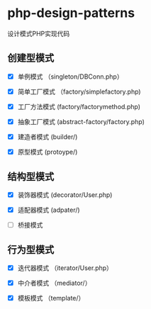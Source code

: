 # php-design-patterns

设计模式PHP实现代码

## 创建型模式

- [x] 单例模式 （singleton/DBConn.php）
- [x] 简单工厂模式 （factory/simplefactory.php)
- [x] 工厂方法模式  (factory/factorymethod.php)
- [x] 抽象工厂模式 (abstract-factory/factory.php)
- [x] 建造者模式 (builder/)
- [x] 原型模式 (protoype/)


## 结构型模式

- [x] 装饰器模式  (decorator/User.php)
- [x] 适配器模式  (adpater/)
- [ ] 桥接模式


## 行为型模式

- [x] 迭代器模式  （iterator/User.php）
- [x] 中介者模式  （mediator/）
- [x] 模板模式  （template/）


